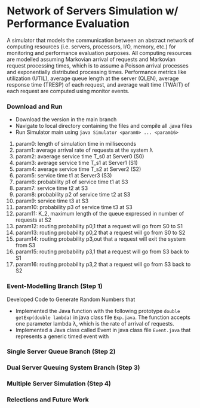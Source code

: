 # Network of Servers Simulation w/ Performance Evaluation

A simulator that models the communication between an abstract network of computing resources (i.e. servers, processors, I/O, memory, etc.) for monitoring and performance evaluation purposes. All computing resources are modelled assuming Markovian arrival of requests and Markovian request processing times, which is to assume a Poisson arrival processes and exponentially distributed processing times. Performance metrics like utilization (UTIL), average queue length at the server (QLEN), average response time (TRESP) of each request, and average wait time (TWAIT) of each request are computed using monitor events. 

### Download and Run
* Download the version in the main branch
* Navigate to local directory containing the files and compile all .java files
* Run Simulator main using ```java Simulator <param0> ... <param16>```
1.  param0: length of simulation time in milliseconds 
2.  param1: average arrival rate of requests at the system λ
3.  param2: avaerage service time T_s0 at Server0 (S0)
4.  param3: average service time T_s1 at Server1 (S1)
5.  param4: average service time T_s2 at Server2 (S2)
6.  param5: service time t1 at Server3 (S3)
7.  param6: probability p1 of service time t1 at S3 
8.  param7: service time t2 at S3
9.  param8: probability p2 of service time t2 at S3
10. param9: service time t3 at S3
11. param10: probability p3 of service time t3 at S3
12. param11: K_2, maximum length of the queue expressed in number of requests at S2
13. param12: routing probability p0,1 that a request will go from S0 to S1
14. param13: routing probability p0,2 that a request will go from S0 to S2
15. param14: routing probability p3,out that a request will exit the system from S3
16. param15: routing probability p3,1 that a request will go from S3 back to S1
17. param16: routing probability p3,2 that a request will go from S3 back to S2


### Event-Modelling Branch (Step 1)
Developed Code to Generate Random Numbers that 
* Implemented the Java function with the following prototype ```double getExp(double lambda)``` in java class file ```Exp.java```. The function accepts one parameter lambda λ, which is the rate of arrival of requests. 
* Implemented a Java class called Event in java class file ```Event.java``` that represents a generic timed event with 


### Single Server Queue Branch (Step 2)

### Dual Server Queuing System Branch (Step 3)


### Multiple Server Simulation (Step 4)


### Relections and Future Work 